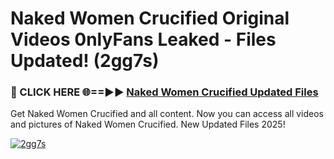 # Naked Women Crucified Original Videos 0nlyFans Leaked - Files Updated! (2gg7s)

<h3>🔴 CLICK HERE 🌐==►► <a href="https://tinyurl.com/yckcrads" rel="nofollow">Naked Women Crucified Updated Files</a></h3>

Get Naked Women Crucified and all content. Now you can access all videos and pictures of Naked Women Crucified. New Updated Files 2025!

[![2gg7s](https://i.imgur.com/hpKpOFt.gif)](https://tinyurl.com/yckcrads)
